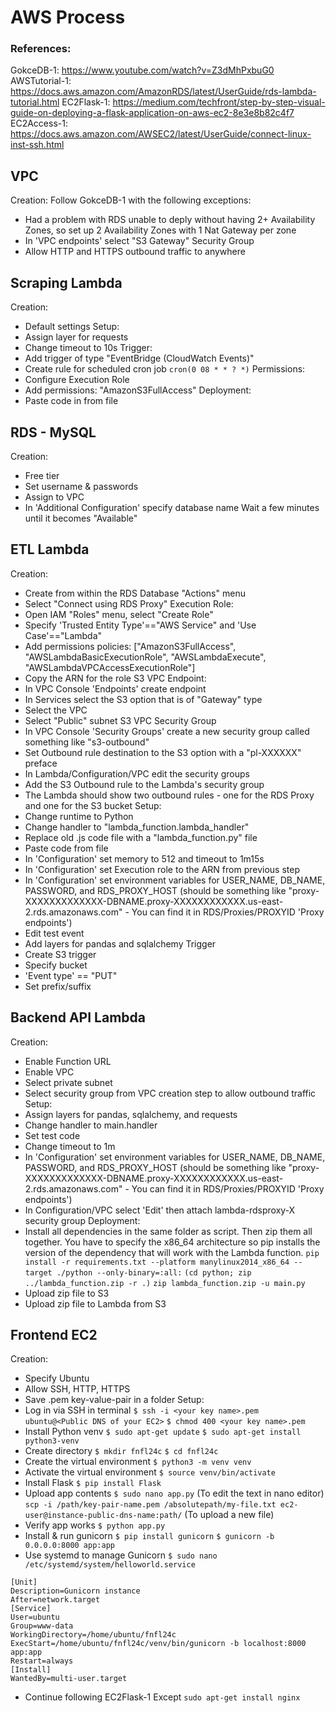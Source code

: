 # AWS Process
### References:
GokceDB-1: https://www.youtube.com/watch?v=Z3dMhPxbuG0
AWSTutorial-1: https://docs.aws.amazon.com/AmazonRDS/latest/UserGuide/rds-lambda-tutorial.html
EC2Flask-1: https://medium.com/techfront/step-by-step-visual-guide-on-deploying-a-flask-application-on-aws-ec2-8e3e8b82c4f7
EC2Access-1: https://docs.aws.amazon.com/AWSEC2/latest/UserGuide/connect-linux-inst-ssh.html

## VPC
Creation:
Follow GokceDB-1 with the following exceptions:
- Had a problem with RDS unable to deply without having 2+ Availability Zones, so set up 2 Availability Zones with 1 Nat Gateway per zone
- In 'VPC endpoints' select "S3 Gateway"
Security Group
- Allow HTTP and HTTPS outbound traffic to anywhere

## Scraping Lambda
Creation:
- Default settings
Setup:
- Assign layer for requests
- Change timeout to 10s
Trigger:
- Add trigger of type "EventBridge (CloudWatch Events)"
- Create rule for scheduled cron job
`cron(0 08 * * ? *)`
Permissions:
- Configure Execution Role
- Add permissions: "AmazonS3FullAccess"
Deployment:
- Paste code in from file

## RDS - MySQL
Creation:
- Free tier
- Set username & passwords
- Assign to VPC
- In 'Additional Configuration' specify database name
Wait a few minutes until it becomes "Available"

## ETL Lambda
Creation:
- Create from within the RDS Database "Actions" menu
- Select "Connect using RDS Proxy"
Execution Role:
- Open IAM "Roles" menu, select "Create Role"
- Specify 'Trusted Entity Type'=="AWS Service" and 'Use Case'=="Lambda"
- Add permissions policies: ["AmazonS3FullAccess", "AWSLambdaBasicExecutionRole", "AWSLambdaExecute", "AWSLambdaVPCAccessExecutionRole"]
- Copy the ARN for the role
S3 VPC Endpoint:
- In VPC Console 'Endpoints' create endpoint
- In Services select the S3 option that is of "Gateway" type
- Select the VPC
- Select "Public" subnet
S3 VPC Security Group
- In VPC Console 'Security Groups' create a new security group called something like "s3-outbound"
- Set Outbound rule destination to the S3 option with a "pl-XXXXXX" preface
- In Lambda/Configuration/VPC edit the security groups
- Add the S3 Outbound rule to the Lambda's security group
- The Lambda should show two outbound rules - one for the RDS Proxy and one for the S3 bucket
Setup:
- Change runtime to Python 
- Change handler to "lambda_function.lambda_handler"
- Replace old .js code file with a "lambda_function.py" file 
- Paste code from file
- In 'Configuration' set memory to 512 and timeout to 1m15s
- In 'Configuration' set Execution role to the ARN from previous step
- In 'Configuration' set environment variables for USER_NAME, DB_NAME, PASSWORD, and RDS_PROXY_HOST (should be something like "proxy-XXXXXXXXXXXXX-DBNAME.proxy-XXXXXXXXXXXX.us-east-2.rds.amazonaws.com" - You can find it in RDS/Proxies/PROXYID 'Proxy endpoints')
- Edit test event
- Add layers for pandas and sqlalchemy
Trigger
- Create S3 trigger
- Specify bucket
- 'Event type' == "PUT"
- Set prefix/suffix



## Backend API Lambda
Creation:
- Enable Function URL
- Enable VPC
- Select private subnet
- Select security group from VPC creation step to allow outbound traffic
Setup:
- Assign layers for pandas, sqlalchemy, and requests
- Change handler to main.handler
- Set test code
- Change timeout to 1m
- In 'Configuration' set environment variables for USER_NAME, DB_NAME, PASSWORD, and RDS_PROXY_HOST (should be something like "proxy-XXXXXXXXXXXXX-DBNAME.proxy-XXXXXXXXXXXX.us-east-2.rds.amazonaws.com" - You can find it in RDS/Proxies/PROXYID 'Proxy endpoints')
- In Configuration/VPC select 'Edit' then attach lambda-rdsproxy-X security group
Deployment:
- Install all dependencies in the same folder as script. Then zip them all together. You have to specify the x86_64 architecture so pip installs the version of the dependency that will work with the Lambda function.
` pip install -r requirements.txt --platform manylinux2014_x86_64 --target ./python --only-binary=:all: `
` (cd python; zip ../lambda_function.zip -r .) `
`zip lambda_function.zip -u main.py`
- Upload zip file to S3
- Upload zip file to Lambda from S3




## Frontend EC2
Creation:
- Specify Ubuntu
- Allow SSH, HTTP, HTTPS
- Save .pem key-value-pair in a folder
Setup:
- Log in via SSH in terminal
`$ ssh -i <your key name>.pem ubuntu@<Public DNS of your EC2>`
`$ chmod 400 <your key name>.pem`
- Install Python venv
`$ sudo apt-get update`
`$ sudo apt-get install python3-venv`
- Create directory
`$ mkdir fnfl24c`
`$ cd fnfl24c`
- Create the virtual environment
`$ python3 -m venv venv`
- Activate the virtual environment
`$ source venv/bin/activate`
- Install Flask
`$ pip install Flask`
- Upload app contents
`$ sudo nano app.py` (To edit the text in nano editor)
`scp -i /path/key-pair-name.pem /absolutepath/my-file.txt ec2-user@instance-public-dns-name:path/` (To upload a new file)
- Verify app works
`$ python app.py`
- Install & run gunicorn
`$ pip install gunicorn`
`$ gunicorn -b 0.0.0.0:8000 app:app`
- Use systemd to manage Gunicorn
`$ sudo nano /etc/systemd/system/helloworld.service`
```
[Unit]
Description=Gunicorn instance
After=network.target
[Service]
User=ubuntu
Group=www-data
WorkingDirectory=/home/ubuntu/fnfl24c
ExecStart=/home/ubuntu/fnfl24c/venv/bin/gunicorn -b localhost:8000 app:app
Restart=always
[Install]
WantedBy=multi-user.target
```
- Continue following EC2Flask-1
Except `sudo apt-get install nginx`
